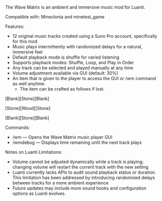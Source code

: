 The Wave Matrix is an ambient and immersive music mod for Luanti.

Compatible with: Mineclonia and minetest_game

Features:
- 12 original music tracks created using a Suno Pro account, specifically for this mod  
- Music plays intermittently with randomized delays for a natural, immersive feel  
- Default playback mode is shuffle for varied listening  
- Supports playback modes: Shuffle, Loop, and Play in Order  
- Any track can be selected and played manually at any time  
- Volume adjustment available via GUI (default: 30%)
- An item that is given to the player to access the GUI or /wm command as well anytime.
    - The item can be crafted as follows if lost.

 [Blank][Stone][Blank]
 
 [Stone][Wood][Stone]
 
 [Blank][Stone][Blank]

Commands:
- /wm — Opens the Wave Matrix music player GUI  
- /wmdebug — Displays time remaining until the next track plays

Notes on Luanti Limitations:
- Volume cannot be adjusted dynamically while a track is playing; changing volume will restart the current track with the new setting  
- Luanti currently lacks APIs to audit sound playback status or duration. This limitation has been addressed by introducing randomized delays between tracks for a more ambient experience  
- Future updates may include more sound hooks and configuration options as Luanti evolves.

